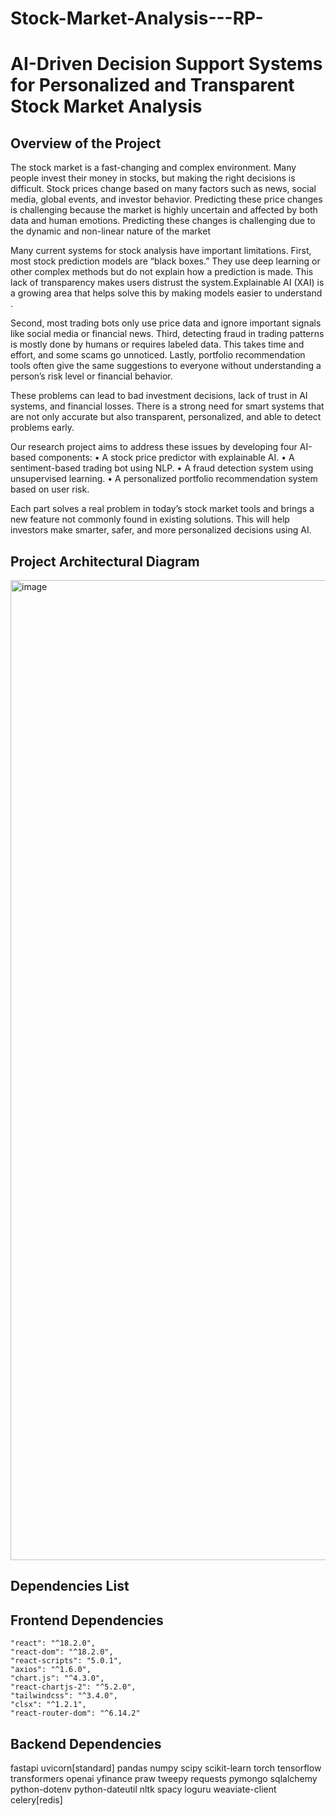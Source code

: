 # Stock-Market-Analysis---RP-
# AI-Driven Decision Support Systems for Personalized and Transparent Stock Market Analysis

## Overview of the Project

The stock market is a fast-changing and complex environment. Many people invest their money in stocks, but making the right decisions is difficult. Stock prices change based on many factors such as news, social media, global events, and investor behavior. Predicting these price changes is challenging because the market is highly uncertain and affected by both data and human emotions. Predicting these changes is challenging due to the dynamic and non-linear nature of the market

Many current systems for stock analysis have important limitations. First, most stock prediction models are “black boxes.” They use deep learning or other complex methods but do not explain how a prediction is made. This lack of transparency makes users distrust the system.Explainable AI (XAI) is a growing area that helps solve this by making models easier to understand .

Second, most trading bots only use price data and ignore important signals like social media or financial news. Third, detecting fraud in trading patterns is mostly done by humans or requires labeled data. This takes time and effort, and some scams go unnoticed. Lastly, portfolio recommendation tools often give the same suggestions to everyone without understanding a person’s risk level or financial behavior.

These problems can lead to bad investment decisions, lack of trust in AI systems, and financial losses. There is a strong need for smart systems that are not only accurate but also transparent, personalized, and able to detect problems early.

Our research project aims to address these issues by developing four AI-based components:
• A stock price predictor with explainable AI.
• A sentiment-based trading bot using NLP.
• A fraud detection system using unsupervised learning.
• A personalized portfolio recommendation system based on user risk.

Each part solves a real problem in today’s stock market tools and brings a new feature not commonly found in existing solutions. This will help investors make smarter, safer, and more personalized decisions using AI.

## Project Architectural Diagram

<img width="2119" height="1568" alt="image" src="https://github.com/user-attachments/assets/46e603b4-b8d3-4602-84b8-50d228647cb1" />


## Dependencies List 

## Frontend Dependencies

    "react": "^18.2.0",
    "react-dom": "^18.2.0",
    "react-scripts": "5.0.1",
    "axios": "^1.6.0",                 
    "chart.js": "^4.3.0",              
    "react-chartjs-2": "^5.2.0",       
    "tailwindcss": "^3.4.0",          
    "clsx": "^1.2.1",                  
    "react-router-dom": "^6.14.2"   

## Backend Dependencies

fastapi
uvicorn[standard]
pandas
numpy
scipy
scikit-learn
torch
tensorflow
transformers
openai
yfinance
praw
tweepy
requests
pymongo
sqlalchemy
python-dotenv
python-dateutil
nltk
spacy
loguru
weaviate-client
celery[redis]

